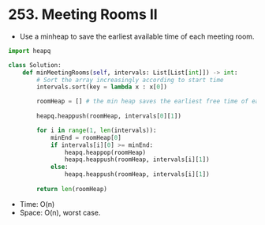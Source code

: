 # 253. Meeting Rooms II

* Use a minheap to save the earliest available time of each meeting room.

```python
import heapq

class Solution:
    def minMeetingRooms(self, intervals: List[List[int]]) -> int:
        # Sort the array increasingly according to start time
        intervals.sort(key = lambda x : x[0])

        roomHeap = [] # the min heap saves the earliest free time of each meeting room
        
        heapq.heappush(roomHeap, intervals[0][1])

        for i in range(1, len(intervals)):
            minEnd = roomHeap[0]
            if intervals[i][0] >= minEnd:
                heapq.heappop(roomHeap)
                heapq.heappush(roomHeap, intervals[i][1])
            else:
                heapq.heappush(roomHeap, intervals[i][1])
        
        return len(roomHeap)
```

* Time: O(n)
* Space: O(n), worst case.
